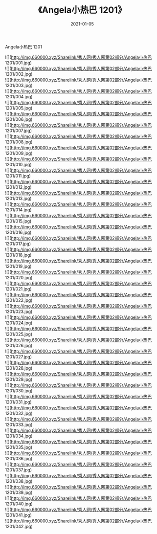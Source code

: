 ﻿---
layout: post
title:  《Angela小热巴 1201》
date:   2021-01-05
img: http://img.660000.xyz/Sharelink/秀人网/秀人网第02部分/Angela小热巴 1201/000.jpg
categories: [美女, 清纯, 唯美]
---

Angela小热巴 1201

  ![](http://img.660000.xyz/Sharelink/秀人网/秀人网第02部分/Angela小热巴 1201/001.jpg) <br> ![](http://img.660000.xyz/Sharelink/秀人网/秀人网第02部分/Angela小热巴 1201/002.jpg) <br> ![](http://img.660000.xyz/Sharelink/秀人网/秀人网第02部分/Angela小热巴 1201/003.jpg) <br> ![](http://img.660000.xyz/Sharelink/秀人网/秀人网第02部分/Angela小热巴 1201/004.jpg) <br> ![](http://img.660000.xyz/Sharelink/秀人网/秀人网第02部分/Angela小热巴 1201/005.jpg) <br> ![](http://img.660000.xyz/Sharelink/秀人网/秀人网第02部分/Angela小热巴 1201/006.jpg) <br> ![](http://img.660000.xyz/Sharelink/秀人网/秀人网第02部分/Angela小热巴 1201/007.jpg) <br> ![](http://img.660000.xyz/Sharelink/秀人网/秀人网第02部分/Angela小热巴 1201/008.jpg) <br> ![](http://img.660000.xyz/Sharelink/秀人网/秀人网第02部分/Angela小热巴 1201/009.jpg) <br> ![](http://img.660000.xyz/Sharelink/秀人网/秀人网第02部分/Angela小热巴 1201/010.jpg) <br> ![](http://img.660000.xyz/Sharelink/秀人网/秀人网第02部分/Angela小热巴 1201/011.jpg) <br> ![](http://img.660000.xyz/Sharelink/秀人网/秀人网第02部分/Angela小热巴 1201/012.jpg) <br> ![](http://img.660000.xyz/Sharelink/秀人网/秀人网第02部分/Angela小热巴 1201/013.jpg) <br> ![](http://img.660000.xyz/Sharelink/秀人网/秀人网第02部分/Angela小热巴 1201/014.jpg) <br> ![](http://img.660000.xyz/Sharelink/秀人网/秀人网第02部分/Angela小热巴 1201/015.jpg) <br> ![](http://img.660000.xyz/Sharelink/秀人网/秀人网第02部分/Angela小热巴 1201/016.jpg) <br> ![](http://img.660000.xyz/Sharelink/秀人网/秀人网第02部分/Angela小热巴 1201/017.jpg) <br> ![](http://img.660000.xyz/Sharelink/秀人网/秀人网第02部分/Angela小热巴 1201/018.jpg) <br> ![](http://img.660000.xyz/Sharelink/秀人网/秀人网第02部分/Angela小热巴 1201/019.jpg) <br> ![](http://img.660000.xyz/Sharelink/秀人网/秀人网第02部分/Angela小热巴 1201/020.jpg) <br> ![](http://img.660000.xyz/Sharelink/秀人网/秀人网第02部分/Angela小热巴 1201/021.jpg) <br> ![](http://img.660000.xyz/Sharelink/秀人网/秀人网第02部分/Angela小热巴 1201/022.jpg) <br> ![](http://img.660000.xyz/Sharelink/秀人网/秀人网第02部分/Angela小热巴 1201/023.jpg) <br> ![](http://img.660000.xyz/Sharelink/秀人网/秀人网第02部分/Angela小热巴 1201/024.jpg) <br> ![](http://img.660000.xyz/Sharelink/秀人网/秀人网第02部分/Angela小热巴 1201/025.jpg) <br> ![](http://img.660000.xyz/Sharelink/秀人网/秀人网第02部分/Angela小热巴 1201/026.jpg) <br> ![](http://img.660000.xyz/Sharelink/秀人网/秀人网第02部分/Angela小热巴 1201/027.jpg) <br> ![](http://img.660000.xyz/Sharelink/秀人网/秀人网第02部分/Angela小热巴 1201/028.jpg) <br> ![](http://img.660000.xyz/Sharelink/秀人网/秀人网第02部分/Angela小热巴 1201/029.jpg) <br> ![](http://img.660000.xyz/Sharelink/秀人网/秀人网第02部分/Angela小热巴 1201/030.jpg) <br> ![](http://img.660000.xyz/Sharelink/秀人网/秀人网第02部分/Angela小热巴 1201/031.jpg) <br> ![](http://img.660000.xyz/Sharelink/秀人网/秀人网第02部分/Angela小热巴 1201/032.jpg) <br> ![](http://img.660000.xyz/Sharelink/秀人网/秀人网第02部分/Angela小热巴 1201/033.jpg) <br> ![](http://img.660000.xyz/Sharelink/秀人网/秀人网第02部分/Angela小热巴 1201/034.jpg) <br> ![](http://img.660000.xyz/Sharelink/秀人网/秀人网第02部分/Angela小热巴 1201/035.jpg) <br> ![](http://img.660000.xyz/Sharelink/秀人网/秀人网第02部分/Angela小热巴 1201/036.jpg) <br> ![](http://img.660000.xyz/Sharelink/秀人网/秀人网第02部分/Angela小热巴 1201/037.jpg) <br> ![](http://img.660000.xyz/Sharelink/秀人网/秀人网第02部分/Angela小热巴 1201/038.jpg) <br> ![](http://img.660000.xyz/Sharelink/秀人网/秀人网第02部分/Angela小热巴 1201/039.jpg) <br> ![](http://img.660000.xyz/Sharelink/秀人网/秀人网第02部分/Angela小热巴 1201/040.jpg) <br> ![](http://img.660000.xyz/Sharelink/秀人网/秀人网第02部分/Angela小热巴 1201/041.jpg) <br> ![](http://img.660000.xyz/Sharelink/秀人网/秀人网第02部分/Angela小热巴 1201/042.jpg) <br>